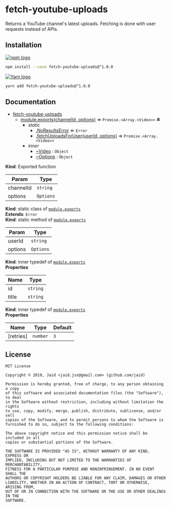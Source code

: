 # fetch-youtube-uploads


Returns a YouTube channel&#x27;s latest uploads. Fetching is done with user requests instead of APIs.

## Installation
<a href='https://npmjs.com/package/fetch-youtube-uploads'><img alt='npm logo' src='https://github.com/Jaid/action-readme/raw/master/images/base-assets/npm.png'/></a>
```bash
npm install --save fetch-youtube-uploads@^1.0.0
```
<a href='https://yarnpkg.com/package/fetch-youtube-uploads'><img alt='Yarn logo' src='https://github.com/Jaid/action-readme/raw/master/images/base-assets/yarn.png'/></a>
```bash
yarn add fetch-youtube-uploads@^1.0.0
```



## Documentation

* [fetch-youtube-uploads](#module_fetch-youtube-uploads)
    * [module.exports(channelId, options)](#exp_module_fetch-youtube-uploads--module.exports) ⇒ <code>Promise.&lt;Array.&lt;Video&gt;&gt;</code> ⏏
        * _static_
            * [.NoResultsError](#module_fetch-youtube-uploads--module.exports.NoResultsError) ⇐ <code>Error</code>
            * [.fetchUploadsForUser(userId, options)](#module_fetch-youtube-uploads--module.exports.fetchUploadsForUser) ⇒ <code>Promise.&lt;Array.&lt;Video&gt;&gt;</code>
        * _inner_
            * [~Video](#module_fetch-youtube-uploads--module.exports..Video) : <code>Object</code>
            * [~Options](#module_fetch-youtube-uploads--module.exports..Options) : <code>Object</code>

**Kind**: Exported function  

| Param | Type |
| --- | --- |
| channelId | <code>string</code> | 
| options | <code>Options</code> | 

**Kind**: static class of [<code>module.exports</code>](#exp_module_fetch-youtube-uploads--module.exports)  
**Extends**: <code>Error</code>  
**Kind**: static method of [<code>module.exports</code>](#exp_module_fetch-youtube-uploads--module.exports)  

| Param | Type |
| --- | --- |
| userId | <code>string</code> | 
| options | <code>Options</code> | 

**Kind**: inner typedef of [<code>module.exports</code>](#exp_module_fetch-youtube-uploads--module.exports)  
**Properties**

| Name | Type |
| --- | --- |
| id | <code>string</code> | 
| title | <code>string</code> | 

**Kind**: inner typedef of [<code>module.exports</code>](#exp_module_fetch-youtube-uploads--module.exports)  
**Properties**

| Name | Type | Default |
| --- | --- | --- |
| [retries] | <code>number</code> | <code>3</code> | 



## License
```text
MIT License

Copyright © 2019, Jaid <jaid.jsx@gmail.com> (github.com/jaid)

Permission is hereby granted, free of charge, to any person obtaining a copy
of this software and associated documentation files (the "Software"), to deal
in the Software without restriction, including without limitation the rights
to use, copy, modify, merge, publish, distribute, sublicense, and/or sell
copies of the Software, and to permit persons to whom the Software is
furnished to do so, subject to the following conditions:

The above copyright notice and this permission notice shall be included in all
copies or substantial portions of the Software.

THE SOFTWARE IS PROVIDED "AS IS", WITHOUT WARRANTY OF ANY KIND, EXPRESS OR
IMPLIED, INCLUDING BUT NOT LIMITED TO THE WARRANTIES OF MERCHANTABILITY,
FITNESS FOR A PARTICULAR PURPOSE AND NONINFRINGEMENT. IN NO EVENT SHALL THE
AUTHORS OR COPYRIGHT HOLDERS BE LIABLE FOR ANY CLAIM, DAMAGES OR OTHER
LIABILITY, WHETHER IN AN ACTION OF CONTRACT, TORT OR OTHERWISE, ARISING FROM,
OUT OF OR IN CONNECTION WITH THE SOFTWARE OR THE USE OR OTHER DEALINGS IN THE
SOFTWARE.
```
